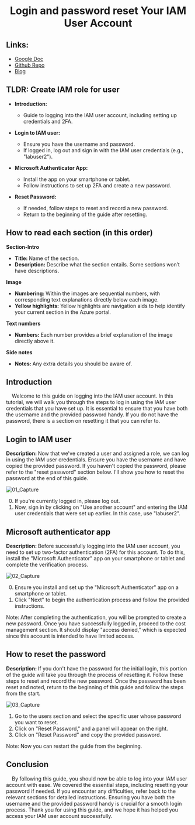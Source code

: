 <h1 align="center">Login and password reset Your IAM User Account</h1>

<h2>Links:</h2>

- [Google Doc](https://docs.google.com/document/d/1QrFXx4jNj0c_hHymxRXHqrLKyEmqrMM8QxlzBV4y5LY/edit?usp=sharing)
- [Github Repo](http://www.techdeficient.com/2024/06/login-and-password-reset-your-iam-user.html)
- [Blog](https://github.com/ImranHuhn/AzureIAMPW)

<h2>TLDR: Create IAM role for user</h2>

- <b>Introduction: </b>
  - Guide to logging into the IAM user account, including setting up credentials and 2FA.

- <b>Login to IAM user: </b>
  - Ensure you have the username and password.
  - If logged in, log out and sign in with the IAM user credentials (e.g., "labuser2").

- <b>Microsoft Authenticator App: </b>
  - Install the app on your smartphone or tablet.
  - Follow instructions to set up 2FA and create a new password.

- <b>Reset Password: </b>
  - If needed, follow steps to reset and record a new password.
  - Return to the beginning of the guide after resetting.

<h2>How to read each section (in this order)</h2>

<b>Section-Intro</b> 
- <b>Title: </b>Name of the section.
- <b>Description: </b>Describe what the section entails. Some sections won’t have descriptions. 

<b>Image</b> 
- <b>Numbering: </b>Within the images are sequential numbers, with corresponding text explanations directly below each image.
- <b>Yellow highlights: </b>Yellow highlights are navigation aids to help identify your current section in the Azure portal.

<b>Text numbers</b> 
- <b>Numbers: </b>Each number provides a brief explanation of the image directly above it.

<b>Side notes</b> 
- <b>Notes: </b>Any extra details you should be aware of.

<h2>Introduction</h2>

&nbsp;&nbsp;&nbsp;&nbsp;Welcome to this guide on logging into the IAM user account. In this tutorial, we will walk you through the steps to log in using the IAM user credentials that you have set up. It is essential to ensure that you have both the username and the provided password handy. If you do not have the password, there is a section on resetting it that you can refer to.

<h2>Login to IAM user</h2>

<b>Description: </b>Now that we've created a user and assigned a role, we can log in using the IAM user credentials. Ensure you have the username and have copied the provided password. If you haven't copied the password, please refer to the "reset password" section below. I'll show you how to reset the password at the end of this guide.

![01_Capture](https://github.com/ImranHuhn/AzureRGIAM/assets/52342912/53f4e086-7aea-438c-a0ca-1fb44edcd56b)

0.  If you're currently logged in, please log out.
1.  Now, sign in by clicking on "Use another account" and entering the IAM user credentials that were set up earlier. In this case, use "labuser2".

<h2>Microsoft authenticator app</h2>

<b>Description: </b>Before successfully logging into the IAM user account, you need to set up two-factor authentication (2FA) for this account. To do this, install the "Microsoft Authenticator" app on your smartphone or tablet and complete the verification process.

![02_Capture](https://github.com/ImranHuhn/AzureRGIAM/assets/52342912/f621b17e-5584-4f96-a176-9b21e37e8911)

0.  Ensure you install and set up the "Microsoft Authenticator" app on a smartphone or tablet.
1.  Click "Next" to begin the authentication process and follow the provided instructions.

Note: After completing the authentication, you will be prompted to create a new password. Once you have successfully logged in, proceed to the cost management section. It should display "access denied," which is expected since this account is intended to have limited access.

<h2>How to reset the password</h2>

<b>Description: </b>If you don't have the password for the initial login, this portion of the guide will take you through the process of resetting it. Follow these steps to reset and record the new password. Once the password has been reset and noted, return to the beginning of this guide and follow the steps from the start.

![03_Capture](https://github.com/ImranHuhn/AzureRGIAM/assets/52342912/c33f5a67-61ba-479e-8c74-41d4ee52b84e)

1.  Go to the users section and select the specific user whose password you want to reset.
2.  Click on "Reset Password," and a panel will appear on the right.
3.  Click on "Reset Password" and copy the provided password.

Note: Now you can restart the guide from the beginning.

<h2>Conclusion</h2>

&nbsp;&nbsp;&nbsp;&nbsp;By following this guide, you should now be able to log into your IAM user account with ease. We covered the essential steps, including resetting your password if needed. If you encounter any difficulties, refer back to the relevant sections for detailed instructions. Ensuring you have both the username and the provided password handy is crucial for a smooth login process. Thank you for using this guide, and we hope it has helped you access your IAM user account successfully.

